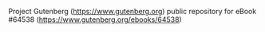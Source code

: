 Project Gutenberg (https://www.gutenberg.org) public repository for eBook #64538 (https://www.gutenberg.org/ebooks/64538)

